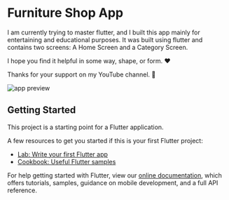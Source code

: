 # Furniture Shop App

I am currently trying to master flutter, and I built this app mainly for entertaining and educational purposes. It was built using flutter and contains two screens: A Home Screen and a Category Screen.

I hope you find it helpful in some way, shape, or form. ❤️

Thanks for your support on my YouTube channel. 🙏

![app preview](https://github.com/davethedevofficial/furniture-app/blob/master/preview.gif?raw=true)

## Getting Started

This project is a starting point for a Flutter application.

A few resources to get you started if this is your first Flutter project:

- [Lab: Write your first Flutter app](https://flutter.dev/docs/get-started/codelab)
- [Cookbook: Useful Flutter samples](https://flutter.dev/docs/cookbook)

For help getting started with Flutter, view our
[online documentation](https://flutter.dev/docs), which offers tutorials,
samples, guidance on mobile development, and a full API reference.

